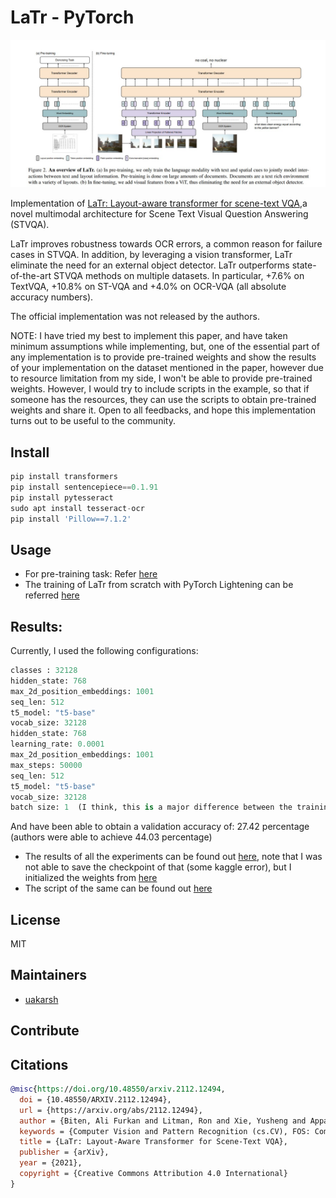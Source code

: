 # LaTr - PyTorch

![latr architecture](latr-architecture.jpg)

Implementation of [LaTr: Layout-aware transformer for scene-text VQA](https://arxiv.org/abs/2112.12494),a novel multimodal architecture for Scene Text Visual Question Answering (STVQA).

LaTr improves robustness towards OCR errors, a common reason for failure cases in STVQA. In addition, by leveraging a vision transformer, LaTr eliminate the need for an external object detector. LaTr outperforms state-of-the-art STVQA methods on multiple datasets. In particular, +7.6% on TextVQA, +10.8% on ST-VQA and +4.0% on OCR-VQA (all absolute accuracy numbers).

The official implementation was not released by the authors.


NOTE: I have tried my best to implement this paper, and have taken minimum assumptions while implementing, but, one of the essential part of any implementation is to provide pre-trained weights and show the results of your implementation on the dataset mentioned in the paper, however due to resource limitation from my side, I won't be able to provide pre-trained weights. However, I would try to include scripts in the example, so that if someone has the resources, they can use the scripts to obtain pre-trained weights and share it. Open to all feedbacks, and hope this implementation turns out to be useful to the community.

## Install

```python
pip install transformers
pip install sentencepiece==0.1.91
pip install pytesseract
sudo apt install tesseract-ocr
pip install 'Pillow==7.1.2'
```

## Usage

* For pre-training task: Refer [here](https://github.com/uakarsh/latr/blob/main/examples/LaTr_PreTraining.ipynb)
* The training of LaTr from scratch with PyTorch Lightening can be referred [here](https://github.com/uakarsh/latr/tree/main/examples/textvqa)


## Results:

Currently, I used the following configurations:

```python
classes : 32128
hidden_state: 768
max_2d_position_embeddings: 1001
seq_len: 512
t5_model: "t5-base"
vocab_size: 32128
hidden_state: 768
learning_rate: 0.0001
max_2d_position_embeddings: 1001
max_steps: 50000
seq_len: 512
t5_model: "t5-base"
vocab_size: 32128
batch size: 1  (I think, this is a major difference between the training of mine and authors)
```

And have been able to obtain a validation accuracy of: 27.42 percentage (authors were able to achieve 44.03 percentage)

* The results of all the experiments can be found out [here](https://wandb.ai/iakarshu/VQA%20with%20LaTr?workspace=), note that I was not able to save the checkpoint of that (some kaggle error), but I initialized the weights from [here](https://www.kaggleusercontent.com/kf/99663112/eyJhbGciOiJkaXIiLCJlbmMiOiJBMTI4Q0JDLUhTMjU2In0..JDENcUm0rUk0qGihFn1QuQ.wKuoRF1z1AmNCwFoZJN3SSFRMNKRvZLlGhzAykt7njLW3OUwV-TQCk9fbUx27ITQ6TpBWeYZl7G3mVorvDQquZfcYHoFam8yZpZ1zl9hmX_YQdZ1KtNrlMv0mKCpr2r6QH7WtUCbi0nWOG3R_31GJHV42pyUXJ1EII9KgnSmjKcTVNjRl7SdrwVnUW8caVtGDTZeMZuS8HH1T_-6pInZMwaZvekEvRqgIM2TArZH-0OVwIszKdfbQftcPz2f9NzpSHeu9bq6ZxhjUcUTCdNJxeNeIcxv4jnfTW146_r_zzmt4SWo8QSsG-zQAPAsxv5JL9nZiP65OUe4uNeWSO-t4ChzpRkUQLnv01ptWkzK0p9j00-xIlC36F5mXXtpbvLHlLXvkBKlrJ4NKEN76RdYAv77sbwoMQZ8RVHRj7-QYcBzaPZgTUNlRi65FnA30v0_UZIMreHyN0H1K7Kdj34TS8_pY058rYVhQY9avwuc32krDOoSG-sQ2FZA7Nvs5CoH0H6ejyvrsMMhCBbROkZDiD0jzeKwlPi-267OqjEMsKar77LsDgzkhccxp6Zgr8ZHTkEnVE553A8Yz7J76Q5vFx-M1ZXhoJIVfZcdSSpoI_jih7woeLdJVWIvctvE1aof88M1PmHPmB9qS2V9S10tK1MBIGeay06xW83d9dd5qD93ugxKZISxEg-IJddlSuII.o1fCKlUduAUrwtk1ANYLug/models/epoch=0-step=34602.ckpt)
* The script of the same can be found out [here](https://www.kaggle.com/code/akarshu121/latr-textvqa-training-with-wandb)

##  License

MIT

## Maintainers

- [uakarsh](https://github.com/uakarsh)

## Contribute


## Citations

```bibtex
@misc{https://doi.org/10.48550/arxiv.2112.12494,
  doi = {10.48550/ARXIV.2112.12494},
  url = {https://arxiv.org/abs/2112.12494},
  author = {Biten, Ali Furkan and Litman, Ron and Xie, Yusheng and Appalaraju, Srikar and Manmatha, R.},
  keywords = {Computer Vision and Pattern Recognition (cs.CV), FOS: Computer and information sciences, FOS: Computer and information sciences},
  title = {LaTr: Layout-Aware Transformer for Scene-Text VQA},
  publisher = {arXiv},
  year = {2021},
  copyright = {Creative Commons Attribution 4.0 International}
}
```
